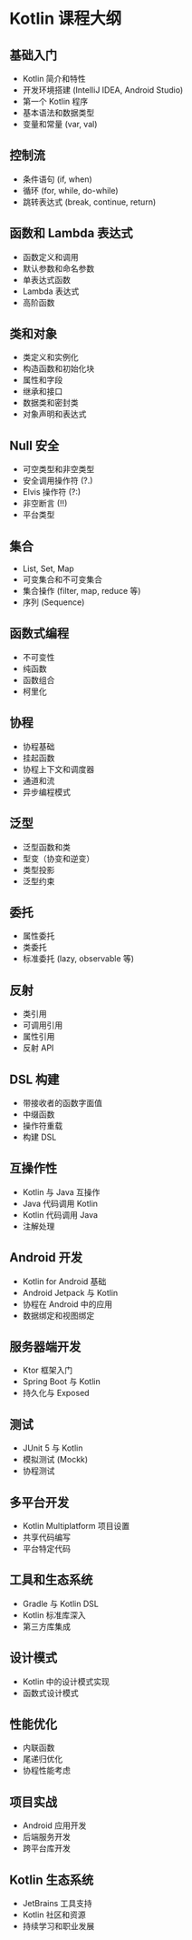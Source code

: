 # Kotlin 课程大纲

## 基础入门
- Kotlin 简介和特性
- 开发环境搭建 (IntelliJ IDEA, Android Studio)
- 第一个 Kotlin 程序
- 基本语法和数据类型
- 变量和常量 (var, val)

## 控制流
- 条件语句 (if, when)
- 循环 (for, while, do-while)
- 跳转表达式 (break, continue, return)

## 函数和 Lambda 表达式
- 函数定义和调用
- 默认参数和命名参数
- 单表达式函数
- Lambda 表达式
- 高阶函数

## 类和对象
- 类定义和实例化
- 构造函数和初始化块
- 属性和字段
- 继承和接口
- 数据类和密封类
- 对象声明和表达式

## Null 安全
- 可空类型和非空类型
- 安全调用操作符 (?.)
- Elvis 操作符 (?:)
- 非空断言 (!!)
- 平台类型

## 集合
- List, Set, Map
- 可变集合和不可变集合
- 集合操作 (filter, map, reduce 等)
- 序列 (Sequence)

## 函数式编程
- 不可变性
- 纯函数
- 函数组合
- 柯里化

## 协程
- 协程基础
- 挂起函数
- 协程上下文和调度器
- 通道和流
- 异步编程模式

## 泛型
- 泛型函数和类
- 型变（协变和逆变）
- 类型投影
- 泛型约束

## 委托
- 属性委托
- 类委托
- 标准委托 (lazy, observable 等)

## 反射
- 类引用
- 可调用引用
- 属性引用
- 反射 API

## DSL 构建
- 带接收者的函数字面值
- 中缀函数
- 操作符重载
- 构建 DSL

## 互操作性
- Kotlin 与 Java 互操作
- Java 代码调用 Kotlin
- Kotlin 代码调用 Java
- 注解处理

## Android 开发
- Kotlin for Android 基础
- Android Jetpack 与 Kotlin
- 协程在 Android 中的应用
- 数据绑定和视图绑定

## 服务器端开发
- Ktor 框架入门
- Spring Boot 与 Kotlin
- 持久化与 Exposed

## 测试
- JUnit 5 与 Kotlin
- 模拟测试 (Mockk)
- 协程测试

## 多平台开发
- Kotlin Multiplatform 项目设置
- 共享代码编写
- 平台特定代码

## 工具和生态系统
- Gradle 与 Kotlin DSL
- Kotlin 标准库深入
- 第三方库集成

## 设计模式
- Kotlin 中的设计模式实现
- 函数式设计模式

## 性能优化
- 内联函数
- 尾递归优化
- 协程性能考虑

## 项目实战
- Android 应用开发
- 后端服务开发
- 跨平台库开发

## Kotlin 生态系统
- JetBrains 工具支持
- Kotlin 社区和资源
- 持续学习和职业发展